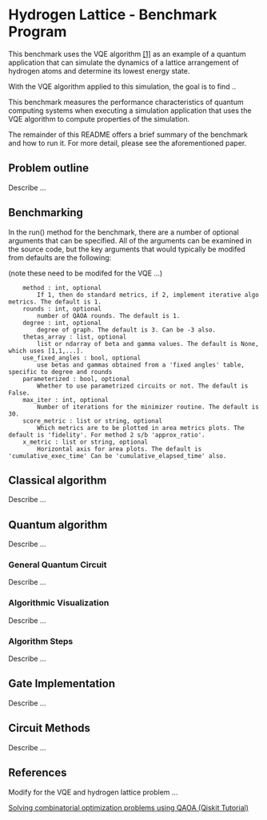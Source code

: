 # Hydrogen Lattice - Benchmark Program

This benchmark uses the VQE algorithm [[1]](#references) as an example of a quantum application that can simulate the dynamics of a lattice arrangement of hydrogen atoms and determine its lowest energy state.

With the VQE algorithm applied to this simulation, the goal is to find ..

This benchmark measures the performance characteristics of quantum computing systems when executing a simulation application that uses the VQE algorithm to compute properties of the simulation.

The remainder of this README offers a brief summary of the benchmark and how to run it.  For more detail, please see the aforementioned paper.

## Problem outline

Describe ...

## Benchmarking

In the run() method for the benchmark, there are a number of optional arguments that can be specified. All of the arguments can be examined in the source code, but the key arguments that would typically be modifed from defaults are the following:

(note these need to be modifed for the VQE ...)

```
    method : int, optional
        If 1, then do standard metrics, if 2, implement iterative algo metrics. The default is 1.
    rounds : int, optional
        number of QAOA rounds. The default is 1.
    degree : int, optional
        degree of graph. The default is 3. Can be -3 also.
    thetas_array : list, optional
        list or ndarray of beta and gamma values. The default is None, which uses [1,1,...].
    use_fixed_angles : bool, optional
        use betas and gammas obtained from a 'fixed angles' table, specific to degree and rounds
    parameterized : bool, optional
        Whether to use parametrized circuits or not. The default is False.
    max_iter : int, optional
        Number of iterations for the minimizer routine. The default is 30.
    score_metric : list or string, optional
        Which metrics are to be plotted in area metrics plots. The default is 'fidelity'. For method 2 s/b 'approx_ratio'.
    x_metric : list or string, optional
        Horizontal axis for area plots. The default is 'cumulative_exec_time' Can be 'cumulative_elapsed_time' also.
```

## Classical algorithm

Describe ...

## Quantum algorithm

Describe ...

### General Quantum Circuit

Describe ...

### Algorithmic Visualization

Describe ...

### Algorithm Steps

Describe ...

## Gate Implementation

Describe ...

## Circuit Methods

Describe ...

## References

Modify for the VQE and hydrogen lattice problem ...

[Solving combinatorial optimization problems using QAOA (Qiskit Tutorial)](https://qiskit.org/textbook/ch-applications/qaoa.html)

